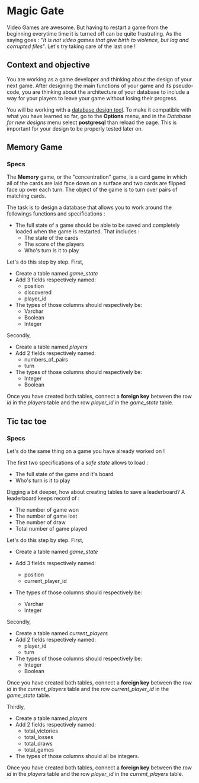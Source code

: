 # Magic Gate

Video Games are awesome. But having to restart a game from the beginning everytime time it is turned off can be quite frustrating. As the saying goes : "_It is not video games that give birth to violence, but lag and corrupted files_". Let's try taking care of the last one !

## Context and objective

You are working as a game developer and thinking about the design of your next game. After designing the main functions of your game and its pseudo-code, you are thinking about the architecture of your database to include a way for your players to leave your game without losing their progress.

You will be working with a [database design tool](https://ondras.zarovi.cz/sql/demo/). To make it compatible with what you have learned so far, go to the **Options** menu, and in the _Database for new designs_ menu select **postgresql** than reload the page. This is important for your design to be properly tested later on.

## Memory Game

### Specs

The **Memory** game, or the "concentration" game, is a card game in which all of the cards are laid face down on a surface and two cards are flipped face up over each turn. The object of the game is to turn over pairs of matching cards.

The task is to design a database that allows you to work around the followings functions and specifications :

- The full state of a game should be able to be saved and completely loaded when the game is restarted. That includes :
  - The state of the cards
  - The score of the players
  - Who's turn is it to play

Let's do this step by step.
First,

- Create a table named _*game_state*_
- Add 3 fields respectively named:
  - position
  - discovered
  - player_id
- The types of those columns should respectively be:
  - Varchar
  - Boolean
  - Integer

Secondly,

- Create a table named _players_
- Add 2 fields respectively named:
  - numbers_of_pairs
  - turn
- The types of those columns should respectively be:
  - Integer
  - Boolean

Once you have created both tables, connect a **foreign key** between the row _id_ in the _players_ table and the row _player_id_ in the _*game_state*_ table.

## Tic tac toe

### Specs

Let's do the same thing on a game you have already worked on !

The first two specifications of a _safe state_ allows to load :

- The full state of the game and it's board
- Who's turn is it to play

Digging a bit deeper, how about creating tables to save a leaderboard? A leaderboard keeps record of :

- The number of game won
- The number of game lost
- The number of draw
- Total number of game played

Let's do this step by step.
First,

- Create a table named _*game_state*_
- Add 3 fields respectively named:

  - position
  - current_player_id

- The types of those columns should respectively be:
  - Varchar
  - Integer

Secondly,

- Create a table named _*current_players*_
- Add 2 fields respectively named:
  - player_id
  - turn
- The types of those columns should respectively be:
  - Integer
  - Boolean

Once you have created both tables, connect a **foreign key** between the row _id_ in the _*current_players*_ table and the row _*current_player_id*_ in the _*game_state*_ table.

Thirdly,

- Create a table named _*players*_
- Add 2 fields respectively named:
  - total_victories
  - total_losses
  - total_draws
  - total_games
- The types of those columns should all be integers.

Once you have created both tables, connect a **foreign key** between the row _id_ in the _*players*_ table and the row _*player_id*_ in the _*current_players*_ table.
